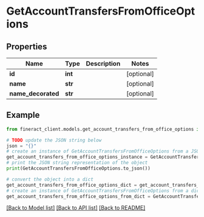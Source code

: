 # GetAccountTransfersFromOfficeOptions


## Properties

Name | Type | Description | Notes
------------ | ------------- | ------------- | -------------
**id** | **int** |  | [optional] 
**name** | **str** |  | [optional] 
**name_decorated** | **str** |  | [optional] 

## Example

```python
from fineract_client.models.get_account_transfers_from_office_options import GetAccountTransfersFromOfficeOptions

# TODO update the JSON string below
json = "{}"
# create an instance of GetAccountTransfersFromOfficeOptions from a JSON string
get_account_transfers_from_office_options_instance = GetAccountTransfersFromOfficeOptions.from_json(json)
# print the JSON string representation of the object
print(GetAccountTransfersFromOfficeOptions.to_json())

# convert the object into a dict
get_account_transfers_from_office_options_dict = get_account_transfers_from_office_options_instance.to_dict()
# create an instance of GetAccountTransfersFromOfficeOptions from a dict
get_account_transfers_from_office_options_from_dict = GetAccountTransfersFromOfficeOptions.from_dict(get_account_transfers_from_office_options_dict)
```
[[Back to Model list]](../README.md#documentation-for-models) [[Back to API list]](../README.md#documentation-for-api-endpoints) [[Back to README]](../README.md)


